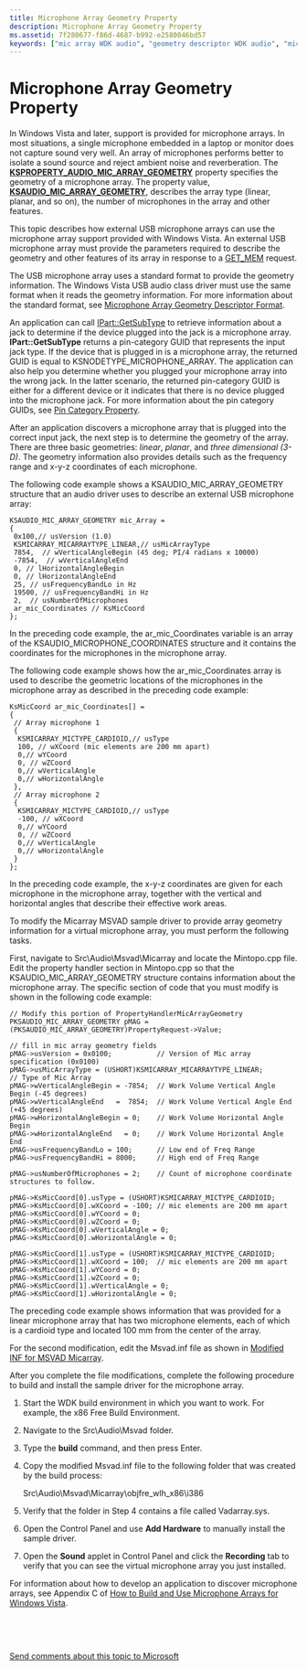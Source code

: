 ```yaml
---
title: Microphone Array Geometry Property
description: Microphone Array Geometry Property
ms.assetid: 7f280677-f86d-4687-b992-e2580046bd57
keywords: ["mic array WDK audio", "geometry descriptor WDK audio", "microphone array WDK audio"]
---
```


# Microphone Array Geometry Property


In Windows Vista and later, support is provided for microphone arrays. In most situations, a single microphone embedded in a laptop or monitor does not capture sound very well. An array of microphones performs better to isolate a sound source and reject ambient noise and reverberation. The [**KSPROPERTY\_AUDIO\_MIC\_ARRAY\_GEOMETRY**](https://msdn.microsoft.com/library/windows/hardware/ff537289) property specifies the geometry of a microphone array. The property value, [**KSAUDIO\_MIC\_ARRAY\_GEOMETRY**](https://msdn.microsoft.com/library/windows/hardware/ff537087), describes the array type (linear, planar, and so on), the number of microphones in the array and other features.

This topic describes how external USB microphone arrays can use the microphone array support provided with Windows Vista. An external USB microphone array must provide the parameters required to describe the geometry and other features of its array in response to a [GET\_MEM](http://go.microsoft.com/fwlink/p/?linkid=143724) request.

The USB microphone array uses a standard format to provide the geometry information. The Windows Vista USB audio class driver must use the same format when it reads the geometry information. For more information about the standard format, see [Microphone Array Geometry Descriptor Format](microphone-array-geometry-descriptor-format.md).

An application can call [IPart::GetSubType](http://go.microsoft.com/fwlink/p/?linkid=143726) to retrieve information about a jack to determine if the device plugged into the jack is a microphone array. **IPart::GetSubType** returns a pin-category GUID that represents the input jack type. If the device that is plugged in is a microphone array, the returned GUID is equal to KSNODETYPE\_MICROPHONE\_ARRAY. The application can also help you determine whether you plugged your microphone array into the wrong jack. In the latter scenario, the returned pin-category GUID is either for a different device or it indicates that there is no device plugged into the microphone jack. For more information about the pin category GUIDs, see [Pin Category Property](pin-category-property.md).

After an application discovers a microphone array that is plugged into the correct input jack, the next step is to determine the geometry of the array. There are three basic geometries: *linear*, *planar*, and *three dimensional (3-D)*. The geometry information also provides details such as the frequency range and x-y-z coordinates of each microphone.

The following code example shows a KSAUDIO\_MIC\_ARRAY\_GEOMETRY structure that an audio driver uses to describe an external USB microphone array:

```
KSAUDIO_MIC_ARRAY_GEOMETRY mic_Array =
{
 0x100,// usVersion (1.0)
 KSMICARRAY_MICARRAYTYPE_LINEAR,// usMicArrayType
 7854,  // wVerticalAngleBegin (45 deg; PI/4 radians x 10000)
 -7854,  // wVerticalAngleEnd
 0, // lHorizontalAngleBegin
 0, // lHorizontalAngleEnd
 25, // usFrequencyBandLo in Hz
 19500, // usFrequencyBandHi in Hz
 2,  // usNumberOfMicrophones
 ar_mic_Coordinates // KsMicCoord
};
```

In the preceding code example, the ar\_mic\_Coordinates variable is an array of the KSAUDIO\_MICROPHONE\_COORDINATES structure and it contains the coordinates for the microphones in the microphone array.

The following code example shows how the ar\_mic\_Coordinates array is used to describe the geometric locations of the microphones in the microphone array as described in the preceding code example:

```
KsMicCoord ar_mic_Coordinates[] =
{
 // Array microphone 1
 {
  KSMICARRAY_MICTYPE_CARDIOID,// usType
  100, // wXCoord (mic elements are 200 mm apart)
  0,// wYCoord 
  0, // wZCoord 
  0,// wVerticalAngle
  0,// wHorizontalAngle
 },
 // Array microphone 2
 {
  KSMICARRAY_MICTYPE_CARDIOID,// usType
  -100, // wXCoord 
  0,// wYCoord 
  0, // wZCoord 
  0,// wVerticalAngle
  0,// wHorizontalAngle
 }
};
```

In the preceding code example, the x-y-z coordinates are given for each microphone in the microphone array, together with the vertical and horizontal angles that describe their effective work areas.

To modify the Micarray MSVAD sample driver to provide array geometry information for a virtual microphone array, you must perform the following tasks.

First, navigate to Src\\Audio\\Msvad\\Micarray and locate the Mintopo.cpp file. Edit the property handler section in Mintopo.cpp so that the KSAUDIO\_MIC\_ARRAY\_GEOMETRY structure contains information about the microphone array. The specific section of code that you must modify is shown in the following code example:

```
// Modify this portion of PropertyHandlerMicArrayGeometry
PKSAUDIO_MIC_ARRAY_GEOMETRY pMAG = (PKSAUDIO_MIC_ARRAY_GEOMETRY)PropertyRequest->Value;

// fill in mic array geometry fields
pMAG->usVersion = 0x0100;           // Version of Mic array specification (0x0100)
pMAG->usMicArrayType = (USHORT)KSMICARRAY_MICARRAYTYPE_LINEAR;        // Type of Mic Array
pMAG->wVerticalAngleBegin = -7854;  // Work Volume Vertical Angle Begin (-45 degrees)
pMAG->wVerticalAngleEnd   =  7854;  // Work Volume Vertical Angle End   (+45 degrees)
pMAG->wHorizontalAngleBegin = 0;    // Work Volume Horizontal Angle Begin
pMAG->wHorizontalAngleEnd   = 0;    // Work Volume Horizontal Angle End
pMAG->usFrequencyBandLo = 100;      // Low end of Freq Range
pMAG->usFrequencyBandHi = 8000;     // High end of Freq Range
 
pMAG->usNumberOfMicrophones = 2;    // Count of microphone coordinate structures to follow.

pMAG->KsMicCoord[0].usType = (USHORT)KSMICARRAY_MICTYPE_CARDIOID;          
pMAG->KsMicCoord[0].wXCoord = -100; // mic elements are 200 mm apart
pMAG->KsMicCoord[0].wYCoord = 0;         
pMAG->KsMicCoord[0].wZCoord = 0;         
pMAG->KsMicCoord[0].wVerticalAngle = 0;  
pMAG->KsMicCoord[0].wHorizontalAngle = 0;

pMAG->KsMicCoord[1].usType = (USHORT)KSMICARRAY_MICTYPE_CARDIOID;          
pMAG->KsMicCoord[1].wXCoord = 100;  // mic elements are 200 mm apart
pMAG->KsMicCoord[1].wYCoord = 0;         
pMAG->KsMicCoord[1].wZCoord = 0;         
pMAG->KsMicCoord[1].wVerticalAngle = 0;  
pMAG->KsMicCoord[1].wHorizontalAngle = 0;
```

The preceding code example shows information that was provided for a linear microphone array that has two microphone elements, each of which is a cardioid type and located 100 mm from the center of the array.

For the second modification, edit the Msvad.inf file as shown in [Modified INF for MSVAD Micarray](modified-inf-for-msvad-micarray.md).

After you complete the file modifications, complete the following procedure to build and install the sample driver for the microphone array.

1.  Start the WDK build environment in which you want to work. For example, the x86 Free Build Environment.

2.  Navigate to the Src\\Audio\\Msvad folder.

3.  Type the **build** command, and then press Enter.

4.  Copy the modified Msvad.inf file to the following folder that was created by the build process:

    Src\\Audio\\Msvad\\Micarray\\objfre\_wlh\_x86\\i386

5.  Verify that the folder in Step 4 contains a file called Vadarray.sys.

6.  Open the Control Panel and use **Add Hardware** to manually install the sample driver.

7.  Open the **Sound** applet in Control Panel and click the **Recording** tab to verify that you can see the virtual microphone array you just installed.

For information about how to develop an application to discover microphone arrays, see Appendix C of [How to Build and Use Microphone Arrays for Windows Vista](http://go.microsoft.com/fwlink/p/?linkid=306613).

 

 

[Send comments about this topic to Microsoft](mailto:wsddocfb@microsoft.com?subject=Documentation%20feedback%20[audio\audio]:%20Microphone%20Array%20Geometry%20Property%20%20RELEASE:%20%287/18/2016%29&body=%0A%0APRIVACY%20STATEMENT%0A%0AWe%20use%20your%20feedback%20to%20improve%20the%20documentation.%20We%20don't%20use%20your%20email%20address%20for%20any%20other%20purpose,%20and%20we'll%20remove%20your%20email%20address%20from%20our%20system%20after%20the%20issue%20that%20you're%20reporting%20is%20fixed.%20While%20we're%20working%20to%20fix%20this%20issue,%20we%20might%20send%20you%20an%20email%20message%20to%20ask%20for%20more%20info.%20Later,%20we%20might%20also%20send%20you%20an%20email%20message%20to%20let%20you%20know%20that%20we've%20addressed%20your%20feedback.%0A%0AFor%20more%20info%20about%20Microsoft's%20privacy%20policy,%20see%20http://privacy.microsoft.com/default.aspx. "Send comments about this topic to Microsoft")




